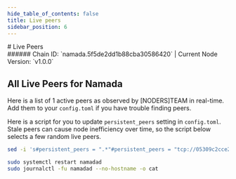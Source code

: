```yaml
---
hide_table_of_contents: false
title: Live peers
sidebar_position: 6
---
```


<div class="h1-with-icon icon-namada">
# Live Peers
</div>
###### Chain ID: `namada.5f5de2dd1b88cba30586420` | Current Node Version: `v1.0.0`

## All Live Peers for Namada
Here is a list of 1 active peers as observed by [NODERS]TEAM in real-time. Add them to your `config.toml` if you have trouble finding peers.

Here is a script for you to update `persistent_peers` setting in `config.toml`. Stale peers can cause node inefficiency over time, so the script below selects a few random live peers.

```bash
sed -i 's#persistent_peers = ".*"#persistent_peers = "tcp://05309c2cce2d163027a47c662066907e89cd6b99@74.50.93.254:26656,tcp://2bf5cdd25975c239e8feb68153d69c5eec004fdb@64.118.250.82:46656"#' $HOME/.local/share/namada/namada.5f5de2dd1b88cba30586420/config.toml

sudo systemctl restart namadad
sudo journalctl -fu namadad --no-hostname -o cat
```